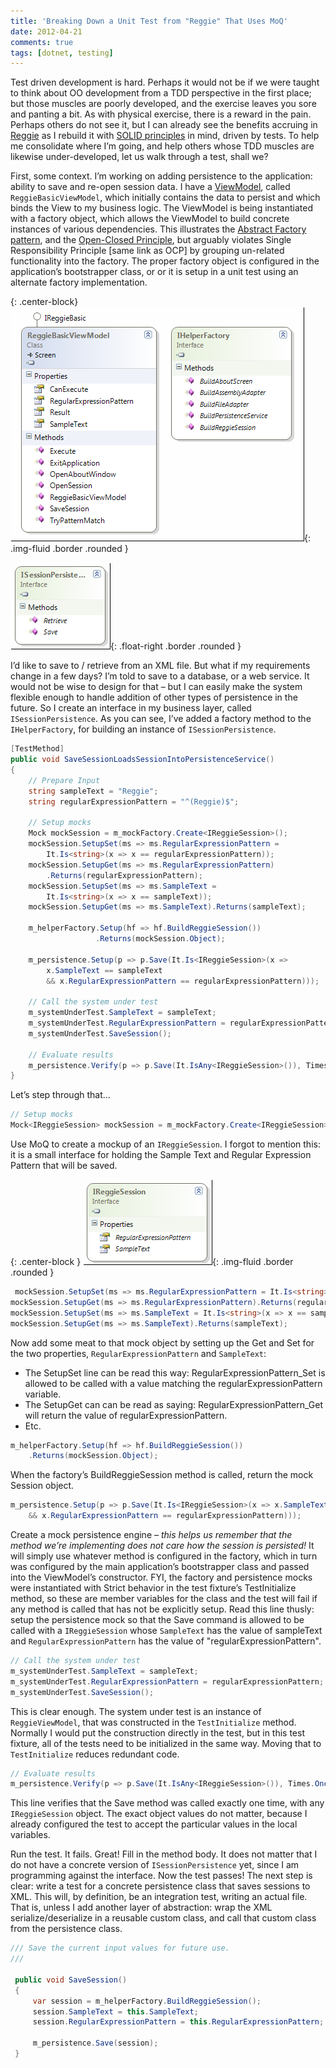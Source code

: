 ```yaml
---
title: 'Breaking Down a Unit Test from "Reggie" That Uses MoQ'
date: 2012-04-21
comments: true
tags: [dotnet, testing]
---
```


Test driven development is hard. Perhaps it would not be if we were taught to think about OO development from a TDD perspective in the first place; but those muscles are poorly developed, and the exercise leaves you sore and panting a bit. As with physical exercise, there is a reward in the pain. Perhaps others do not see it, but I can already see the benefits accruing in [Reggie](https://github.com/stephenfuqua/reggie) as I rebuild it with [SOLID principles](https://en.wikipedia.org/wiki/SOLID) in mind, driven by tests. To help me consolidate where I’m going, and help others whose TDD muscles are likewise under-developed, let us walk through a test, shall we?

First, some context. I’m working on adding persistence to the application: ability to save and re-open session data. I have a [ViewModel](http://en.wikipedia.org/wiki/Model_View_ViewModel), called `ReggieBasicViewModel`, which initially contains the data to persist and which binds the View to my business logic. The ViewModel is being instantiated with a factory object, which allows the ViewModel to build concrete instances of various dependencies. This illustrates the [Abstract Factory pattern](https://www.oodesign.com/abstract-factory-pattern.html), and the [Open-Closed Principle](https://docs.microsoft.com/en-us/archive/msdn-magazine/2008/june/patterns-in-practice-the-open-closed-principle), but arguably violates Single Responsibility Principle [same link as OCP] by grouping un-related functionality into the factory. The proper factory object is configured in the application’s bootstrapper class, or or it is setup in a unit test using an alternate factory implementation.

{: .center-block}
![Class model diagram](/images/diggingIntoTests1.png){: .img-fluid .border .rounded }

![ISessionPersistence](/images/diggingIntoTests2.png){: .float-right .border .rounded }

I’d like to save to / retrieve from an XML file. But what if my requirements change in a few days? I’m told to save to a database, or a web service. It would not be wise to design for that – but I can easily make the system flexible enough to handle addition of other types of persistence in the future. So I create an interface in my business layer, called `ISessionPersistence`. As you can see, I’ve added a factory method to the `IHelperFactory`, for building an instance of `ISessionPersistence`.

```csharp
[TestMethod]
public void SaveSessionLoadsSessionIntoPersistenceService()
{
    // Prepare Input
    string sampleText = "Reggie";
    string regularExpressionPattern = "^(Reggie)$";

    // Setup mocks
    Mock mockSession = m_mockFactory.Create<IReggieSession>();
    mockSession.SetupSet(ms => ms.RegularExpressionPattern =
        It.Is<string>(x => x == regularExpressionPattern));
    mockSession.SetupGet(ms => ms.RegularExpressionPattern)
        .Returns(regularExpressionPattern);
    mockSession.SetupSet(ms => ms.SampleText =
        It.Is<string>(x => x == sampleText));
    mockSession.SetupGet(ms => ms.SampleText).Returns(sampleText);

    m_helperFactory.Setup(hf => hf.BuildReggieSession())
                   .Returns(mockSession.Object);

    m_persistence.Setup(p => p.Save(It.Is<IReggieSession>(x =>
        x.SampleText == sampleText
        && x.RegularExpressionPattern == regularExpressionPattern)));

    // Call the system under test
    m_systemUnderTest.SampleText = sampleText;
    m_systemUnderTest.RegularExpressionPattern = regularExpressionPattern;
    m_systemUnderTest.SaveSession();

    // Evaluate results
    m_persistence.Verify(p => p.Save(It.IsAny<IReggieSession>()), Times.Once());
}
```

Let’s step through that&hellip;

```csharp
// Setup mocks
Mock<IReggieSession> mockSession = m_mockFactory.Create<IReggieSession>();
```

Use MoQ to create a mockup of an `IReggieSession`. I forgot to mention this: it is a small interface for holding the Sample Text and Regular Expression Pattern that will be saved.

{: .center-block }
![IReggieSession interface](/images/diggingIntoTests3.png){: .img-fluid .border .rounded }

```csharp
 mockSession.SetupSet(ms => ms.RegularExpressionPattern = It.Is<string>(x => x == regularExpressionPattern));
mockSession.SetupGet(ms => ms.RegularExpressionPattern).Returns(regularExpressionPattern);
mockSession.SetupSet(ms => ms.SampleText = It.Is<string>(x => x == sampleText));
mockSession.SetupGet(ms => ms.SampleText).Returns(sampleText);
```

 Now add some meat to that mock object by setting up the Get and Set for the two properties, `RegularExpressionPattern` and `SampleText`:

* The SetupSet line can be read this way: RegularExpressionPattern_Set is allowed to be called with a value matching the regularExpressionPattern variable.
* The SetupGet can can be read as saying: RegularExpressionPattern_Get will return the value of regularExpressionPattern.
* Etc.

```csharp
m_helperFactory.Setup(hf => hf.BuildReggieSession())
    .Returns(mockSession.Object);
```

When the factory’s BuildReggieSession method is called, return the mock Session object.

```csharp
m_persistence.Setup(p => p.Save(It.Is<IReggieSession>(x => x.SampleText == sampleText
    && x.RegularExpressionPattern == regularExpressionPattern)));
```

Create a mock persistence engine – _this helps us remember that the method we’re implementing does not care how the session is persisted!_ It will simply use whatever method is configured in the factory, which in turn was configured by the main application’s bootstrapper class and passed into the ViewModel’s constructor. FYI, the factory and persistence mocks were instantiated with Strict behavior in the test fixture’s TestInitialize method, so these are member variables for the class and the test will fail if any method is called that has not be explicitly setup. Read this line thusly: setup the persistence mock so that the Save command is allowed to be called with a `IReggieSession` whose `SampleText` has the value of sampleText and `RegularExpressionPattern` has the value of "regularExpressionPattern".

```csharp
// Call the system under test
m_systemUnderTest.SampleText = sampleText;
m_systemUnderTest.RegularExpressionPattern = regularExpressionPattern;
m_systemUnderTest.SaveSession();
```

This is clear enough. The system under test is an instance of `ReggieViewModel`, that was constructed in the `TestInitialize` method. Normally I would put the construction directly in the test, but in this test fixture, all of the tests need to be initialized in the same way. Moving that to `TestInitialize` reduces redundant code.

```csharp
// Evaluate results
m_persistence.Verify(p => p.Save(It.IsAny<IReggieSession>()), Times.Once());
```

This line verifies that the Save method was called exactly one time, with any `IReggieSession` object. The exact object values do not matter, because I already configured the test to accept the particular values in the local variables.

Run the test. It fails. Great! Fill in the method body. It does not matter that I do not have a concrete version of `ISessionPersistence` yet, since I am programming against the interface. Now the test passes! The next step is clear: write a test for a concrete persistence class that saves sessions to XML. This will, by definition, be an integration test, writing an actual file. That is, unless I add another layer of abstraction: wrap the XML serialize/deserialize in a reusable custom class, and call that custom class from the persistence class.

```csharp
/// Save the current input values for future use.
///

 public void SaveSession()
 {
     var session = m_helperFactory.BuildReggieSession();
     session.SampleText = this.SampleText;
     session.RegularExpressionPattern = this.RegularExpressionPattern;

     m_persistence.Save(session);
 }
```
